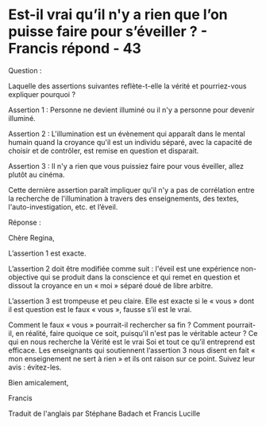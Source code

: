 # Est-il vrai qu’il n'y a rien que l’on puisse faire pour s’éveiller ? - Francis répond - 43

Question : 

Laquelle des assertions suivantes reflète-t-elle la vérité et pourriez-vous expliquer pourquoi ? 

Assertion 1 : Personne ne devient illuminé ou il n'y a personne pour devenir illuminé. 

Assertion 2 : L'illumination est un évènement qui apparaît dans le mental humain quand la croyance qu'il est un individu séparé, avec la capacité de choisir et de contrôler, est remise en question et disparait. 

Assertion 3 : Il n'y a rien que vous puissiez faire pour vous éveiller, allez plutôt au cinéma. 

Cette dernière assertion paraît impliquer qu'il n'y a pas de corrélation entre la recherche de l'illumination à travers des enseignements, des textes, l'auto-investigation, etc. et l’éveil. 

Réponse : 

Chère Regina, 

L’assertion 1 est exacte. 

L’assertion 2 doit être modifiée comme suit : l'éveil est une expérience non-objective qui se produit dans la conscience et qui remet en question et dissout la croyance en un « moi » séparé doué de libre arbitre. 

L’assertion 3 est trompeuse et peu claire. Elle est exacte si le « vous » dont il est question est le faux « vous », fausse s’il est le vrai. 

Comment le faux « vous » pourrait-il rechercher sa fin ? Comment pourrait-il, en réalité, faire quoique ce soit, puisqu'il n'est pas le véritable acteur ? Ce qui en nous recherche la Vérité est le vrai Soi et tout ce qu’il entreprend est efficace. Les enseignants qui soutiennent l‘assertion 3 nous disent en fait « mon enseignement ne sert à rien » et ils ont raison sur ce point. Suivez leur avis : évitez-les. 

Bien amicalement, 

Francis 

Traduit de l'anglais par Stéphane Badach et Francis Lucille 

